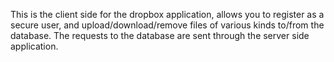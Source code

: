 This is the client side for the dropbox application, allows you to register as a secure user, and upload/download/remove files of various kinds to/from the database.
The requests to the database are sent through the server side application.

